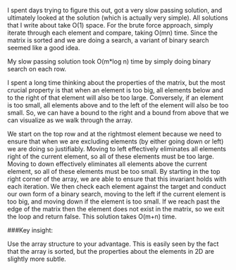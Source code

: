 I spent days trying to figure this out, got a very slow passing solution, and ultimately looked at the solution (which is actually very simple).
All solutions that I write about take O(1) space. For the brute force approach, simply iterate through each element and compare, taking O(mn) time.
Since the matrix is sorted and we are doing a search, a variant of binary search seemed like a good idea.

My slow passing solution took O(m*log n) time by simply doing binary search on each row.

I spent a long time thinking about the properties of the matrix, but the most crucial property is that when an element is too big, all elements below
and to the right of that element will also be too large. 
Conversely, if an element is too small, all elements above and to the left of the element will also be too small.
So, we can have a bound to the right and a bound from above that we can visualize as we walk through the array. 

We start on the top row and at the rightmost element because we need to ensure that when we are excluding elements (by either going down or left)
we are doing so justifiably. Moving to left effectively eliminates all elements right of the current element, so all of these elements must be too large.
Moving to down effectively eliminates all elements above the current element, so all of these elements must be too small.
By starting in the top right corner of the array, we are able to ensure that this invariant holds with each iteration.
We then check each element against the target and conduct our own form of a binary search, 
moving to the left if the current element is too big, and moving down if the element is too small.
If we reach past the edge of the matrix then the element does not exist in the matrix, so we exit the loop and return false.
This solution takes O(m+n) time.

###Key insight:

Use the array structure to your advantage. This is easily seen by the fact that the array is sorted, but the properties about the elements in 2D are slightly more subtle.
